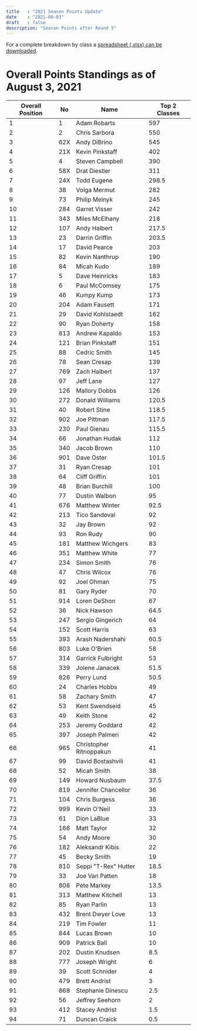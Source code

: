 ```yaml
---
title   : "2021 Season Points Update"
date    : "2021-08-03"
draft   : false
description: "Season Points after Round 5"
---
```



For a complete breakdown by class a [spreadsheet (.xlsx) can be downloaded](/downloads/2021/WMRRA-2021-Points-as-of-080321.xlsx).

# Overall Points Standings as of August 3, 2021

| Overall Position | No  | Name                    | Top 2 Classes |
| ---------------- | --- | ----------------------- | ------------- |
| 1                | 1   | Adam Robarts            | 597           |
| 2                | 2   | Chris Sarbora           | 550           |
| 3                | 62X | Andy DiBrino            | 545           |
| 4                | 21X | Kevin Pinkstaff         | 402           |
| 5                | 4   | Steven Campbell         | 390           |
| 6                | 58X | Drat Diestler           | 311           |
| 7                | 24X | Todd Eugene             | 298.5         |
| 8                | 38  | Volga Mermut            | 282           |
| 9                | 73  | Philip Melnyk           | 245           |
| 10               | 284 | Garret Visser           | 242           |
| 11               | 343 | Miles McElhany          | 218           |
| 12               | 107 | Andy Halbert            | 217.5         |
| 13               | 23  | Darrin Griffin          | 203.5         |
| 14               | 17  | David Pearce            | 203           |
| 15               | 82  | Kevin Nanthrup          | 190           |
| 16               | 84  | Micah Kudo              | 189           |
| 17               | 5   | Dave Heinricks          | 183           |
| 18               | 6   | Paul McComsey           | 175           |
| 19               | 46  | Kumpy Kump              | 173           |
| 20               | 204 | Adam Fausett            | 171           |
| 21               | 29  | David Kohlstaedt        | 162           |
| 22               | 90  | Ryan Doherty            | 158           |
| 23               | 813 | Andrew Kapaldo          | 153           |
| 24               | 121 | Brian Pinkstaff         | 151           |
| 25               | 88  | Cedric Smith            | 145           |
| 26               | 78  | Sean Cresap             | 139           |
| 27               | 769 | Zach Halbert            | 137           |
| 28               | 97  | Jeff Lane               | 127           |
| 29               | 126 | Mallory Dobbs           | 126           |
| 30               | 272 | Donald Williams         | 120.5         |
| 31               | 40  | Robert Stine            | 118.5         |
| 32               | 902 | Joe Pittman             | 117.5         |
| 33               | 230 | Paul Gienau             | 115.5         |
| 34               | 66  | Jonathan Hudak          | 112           |
| 35               | 340 | Jacob Brown             | 110           |
| 36               | 901 | Dave Oster              | 101.5         |
| 37               | 31  | Ryan Cresap             | 101           |
| 38               | 64  | Cliff Griffin           | 101           |
| 39               | 48  | Brian Burchill          | 100           |
| 40               | 77  | Dustin Walbon           | 95            |
| 41               | 676 | Matthew Winter          | 92.5          |
| 42               | 213 | Tico Sandoval           | 92            |
| 43               | 32  | Jay Brown               | 92            |
| 44               | 93  | Ron Rudy                | 90            |
| 45               | 181 | Matthew Wichgers        | 83            |
| 46               | 351 | Matthew White           | 77            |
| 47               | 234 | Simon Smith             | 76            |
| 48               | 47  | Chris Wilcox            | 76            |
| 49               | 92  | Joel Ohman              | 75            |
| 50               | 81  | Gary Ryder              | 70            |
| 51               | 914 | Loren DeShon            | 67            |
| 52               | 36  | Nick Hawson             | 64.5          |
| 53               | 247 | Sergio Gingerich        | 64            |
| 54               | 152 | Scott Harris            | 63            |
| 55               | 393 | Arash Nadershahi        | 60.5          |
| 56               | 803 | Luke O'Brien            | 58            |
| 57               | 314 | Garrick Fulbright       | 53            |
| 58               | 339 | Jolene Janacek          | 51.5          |
| 59               | 826 | Perry Lund              | 50.5          |
| 60               | 24  | Charles Hobbs           | 49            |
| 61               | 58  | Zachary Smith           | 47            |
| 62               | 53  | Kent Swendseid          | 45            |
| 63               | 49  | Keith Stone             | 42            |
| 64               | 253 | Jeremy Goddard          | 42            |
| 65               | 397 | Joseph Palmeri          | 42            |
| 66               | 965 | Christopher Ritnoppakun | 41            |
| 67               | 99  | David Bostashvili       | 41            |
| 68               | 52  | Micah Smith             | 38            |
| 69               | 149 | Howard Nusbaum          | 37.5          |
| 70               | 819 | Jennifer Chancellor     | 36            |
| 71               | 104 | Chris Burgess           | 36            |
| 72               | 999 | Kevin O'Neil            | 33            |
| 73               | 61  | Dion LaBlue             | 33            |
| 74               | 166 | Matt Taylor             | 32            |
| 75               | 54  | Andy Moore              | 30            |
| 76               | 182 | Aleksandr Kibis         | 22            |
| 77               | 45  | Becky Smith             | 19            |
| 78               | 810 | Seppi "T-Rex" Hutter    | 18.5          |
| 79               | 33  | Joe Van Patten          | 18            |
| 80               | 806 | Pete Markey             | 13.5          |
| 81               | 313 | Matthew Kitchell        | 13            |
| 82               | 85  | Ryan Parlin             | 13            |
| 83               | 432 | Brent Dwyer Love        | 13            |
| 84               | 219 | Tim Fowler              | 11            |
| 85               | 844 | Lucas Brown             | 10            |
| 86               | 909 | Patrick Ball            | 10            |
| 87               | 202 | Dustin Knudsen          | 8.5           |
| 88               | 777 | Joseph Wright           | 6             |
| 89               | 39  | Scott Schnider          | 4             |
| 90               | 479 | Brett Andrist           | 3             |
| 91               | 868 | Stephanie Dinescu       | 2.5           |
| 92               | 56  | Jeffrey Seehorn         | 2             |
| 93               | 412 | Stacey Andrist          | 1.5           |
| 94               | 71  | Duncan Craick           | 0.5           |
